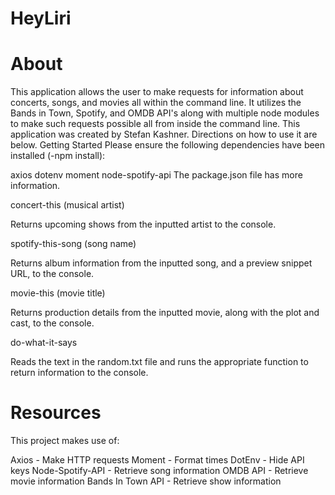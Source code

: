 # HeyLiri

# About
This application allows the user to make requests for information about concerts, songs, and movies all within the command line. It utilizes the Bands in Town, Spotify, and OMDB API's along with multiple node modules to make such requests possible all from inside the command line. This application was created by Stefan Kashner. Directions on how to use it are below.
Getting Started
Please ensure the following dependencies have been installed (-npm install):

axios
dotenv 
moment 
node-spotify-api
The package.json file has more information.

concert-this (musical artist)

Returns upcoming shows from the inputted artist to the console.

spotify-this-song (song name)

Returns album information from the inputted song, and a preview snippet URL, to the console.

movie-this (movie title)

Returns production details from the inputted movie, along with the plot and cast, to the console.

do-what-it-says

Reads the text in the random.txt file and runs the appropriate function to return information to the console.

# Resources
This project makes use of:

Axios - Make HTTP requests
Moment - Format times
DotEnv - Hide API keys
Node-Spotify-API - Retrieve song information
OMDB API - Retrieve movie information
Bands In Town API - Retrieve show information